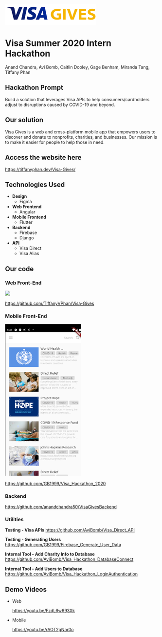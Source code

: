 <img src="https://github.com/AviBomb/VisaGives/blob/master/Images/VISA-GIVES-logo.png" width="300">


# Visa Summer 2020 Intern Hackathon
Anand Chandra, Avi Bomb, Caitlin Dooley, Gage Benham, Miranda Tang, Tiffany Phan

## Hackathon Prompt
Build a solution that leverages Visa APIs to help consumers/cardholders adjust to disruptions caused by COVID-19 and beyond.

## Our solution
Visa Gives is a web and cross-platform mobile app that empowers users to discover and donate to nonprofits, charities, and businesses. Our mission is to make it easier for people to help those in need.


## Access the website here
https://tiffanyphan.dev/Visa-Gives/

## Technologies Used
* **Design**
  * Figma
* **Web Frontend**
  * Angular
* **Mobile Frontend**
  * Flutter
* **Backend**
  * Firebase
  * Django
* **API**
  * Visa Direct
  * Visa Alias

## Our code

### Web Front-End
<kbd>
 <img src="https://github.com/anandchandra50/VisaGives/blob/master/Images/Webpage.png">
</kbd>

https://github.com/TiffanyVPhan/Visa-Gives

### Mobile Front-End
<kbd>
 <img width="250" src="https://github.com/AviBomb/VisaGives/blob/master/Images/mobile_app_updated.png">
</kbd>
 
https://github.com/GB1999/Visa_Hackathon_2020 

### Backend
https://github.com/anandchandra50/VisaGivesBackend

### Utilities
**Testing - Visa APIs**
https://github.com/AviBomb/Visa_Direct_API

**Testing - Generating Users**
https://github.com/GB1999/Firebase_Generate_User_Data

**Internal Tool - Add Charity Info to Database**
https://github.com/AviBomb/Visa_Hackathon_DatabaseConnect

**Internal Tool - Add Users to Database**
https://github.com/AviBomb/Visa_Hackathon_LoginAuthentication

## Demo Videos

* Web

  https://youtu.be/FzdL6w693Xk

* Mobile

  https://youtu.be/rAOT2gNar0o
